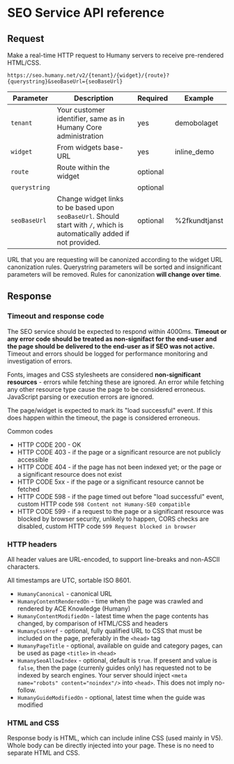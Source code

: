 # SEO Service API reference

## Request
Make a real-time HTTP request to Humany servers to receive pre-rendered HTML/CSS.

`https://seo.humany.net/v2/{tenant}/{widget}/{route}?{querystring}&seoBaseUrl={seoBaseUrl}`

Parameter | Description | Required | Example
--- | --- | --- | ---
`tenant` | Your customer identifier, same as in Humany Core administration | yes | demobolaget
`widget` | From widgets base-URL | yes | inline_demo
`route` | Route within the widget | optional
`querystring` | | optional
`seoBaseUrl` | Change widget links to be based upon `seoBaseUrl`. Should start with `/`, which is automatically added if not provided. | optional | %2fkundtjanst

URL that you are requesting will be canonized according to the widget URL canonization rules. Querystring parameters will be sorted and insignificant parameters will be removed. Rules for canonization **will change over time**.

## Response

### Timeout and response code
The SEO service should be expected to respond within 4000ms. **Timeout or any error code should be treated as non-signifact for the end-user and the page should be delivered to the end-user as if SEO was not active.** Timeout and errors should be logged for performance monitoring and investigation of errors.

Fonts, images and CSS stylesheets are considered **non-significant resources** - errors while fetching these are ignored. An error while fetching any other resource type cause the page to be considered erroneous. JavaScript parsing or execution errors are ignored.

The page/widget is expected to mark its "load successful" event. If this does happen within the timeout, the page is considered erroneous.

Common codes
- HTTP CODE 200 - OK
- HTTP CODE 403 - if the page or a significant resource are not publicly accessible
- HTTP CODE 404 - if the page has not been indexed yet; or the page or a significant resource does not exist
- HTTP CODE 5xx - if the page or a significant resource cannot be fetched
- HTTP CODE 598 - if the page timed out before "load successful" event, custom HTTP code `598 Content not Humany-SEO compatible`
- HTTP CODE 599 - if a request to the page or a significant resource was blocked by browser security, unlikely to happen, CORS checks are disabled, custom HTTP code `599 Request blocked in browser`

### HTTP headers
All header values are URL-encoded, to support line-breaks and non-ASCII characters.

All timestamps are UTC, sortable ISO 8601.

- `HumanyCanonical` - canonical URL
- `HumanyContentRenderedOn` - time when the page was crawled and rendered by ACE Knowledge (Humany)
- `HumanyContentModifiedOn` - latest time when the page contents has changed, by comparison of HTML/CSS and headers
- `HumanyCssHref` - optional, fully qualified URL to CSS that must be included on the page, preferably in the `<head>` tag
- `HumanyPageTitle` - optional, available on guide and category pages, can be used as page `<title>` in `<head>`
- `HumanySeoAllowIndex` - optional, default is `true`. If present and value is `false`, then the page (currenly guides only) has requested not to be indexed by search engines. Your server should inject `<meta name="robots" content="noindex"/>` into `<head>`. This does not imply no-follow.
- `HumanyGuideModifiedOn` - optional, latest time when the guide was modified

### HTML and CSS
Response body is HTML, which can include inline CSS (used mainly in V5). Whole body can be directly injected into your page. These is no need to separate HTML and CSS.
